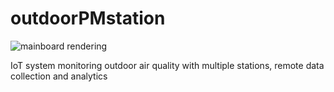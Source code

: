 # outdoorPMstation

![mainboard rendering](https://github.com/aleppax/outdoorPMstation/blob/base/fatherboard_oPMs2.jpg "mainboard")

IoT system monitoring outdoor air quality with multiple stations, remote data collection and analytics
